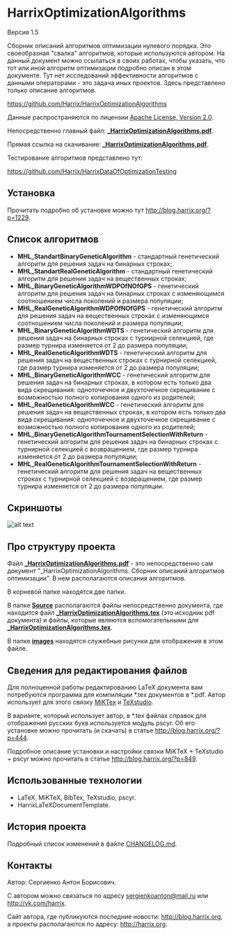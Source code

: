 HarrixOptimizationAlgorithms
============================

Версия 1.5

Сборник описаний алгоритмов оптимизации нулевого порядка. Это своеобразная "свалка" алгоритмов, которые используются автором. На данный документ можно ссылаться в своих работах, чтобы указать, что тот или иной алгоритм оптимизации подробно описан в этом документе. Тут нет исследований эффективности алгоритмов с данными операторами - это задача иных проектов. Здесь представлено только описание алгоритмов.

https://github.com/Harrix/HarrixOptimizationAlgorithms

Данные распространяются по лицензии [Apache License, Version 2.0](../master/LICENSE.txt).

Непосредственно главный файл: [**_HarrixOptimizationAlgorithms.pdf**](../master/_HarrixOptimizationAlgorithms.pdf).

Прямая ссылка на скачивание: [**_HarrixOptimizationAlgorithms.pdf**](https://raw.github.com/Harrix/HarrixOptimizationAlgorithms/master/_HarrixOptimizationAlgorithms.pdf).

Тестирование алгоритмов представлено тут:

https://github.com/Harrix/HarrixDataOfOptimizationTesting

Установка
---------

Прочитать подробно об установке можно тут http://blog.harrix.org/?p=1229.

Список алгоритмов
-----------------

 * **MHL_StandartBinaryGeneticAlgorithm** - стандартный генетический алгоритм для решения задач на бинарных строках;
 * **MHL_StandartRealGeneticAlgorithm** - стандартный генетический алгоритм для решения задач на вещественных строках;
 * **MHL_BinaryGeneticAlgorithmWDPOfNOfGPS** - генетический алгоритм для решения задач на бинарных строках с изменяющимся соотношением числа поколений и размера популяции;
 * **MHL_RealGeneticAlgorithmWDPOfNOfGPS** - генетический алгоритм для решения задач на вещественных строках с изменяющимся соотношением числа поколений и размера популяции;
 * **MHL_BinaryGeneticAlgorithmWDTS** - генетический алгоритм для решения задач на бинарных строках с турнирной селекцией, где размер турнира изменяется от 2 до размера популяции;
 * **MHL_RealGeneticAlgorithmWDTS** - генетический алгоритм для решения задач на вещественных строках с турнирной селекцией, где размер турнира изменяется от 2 до размера популяции;
 * **MHL_BinaryGeneticAlgorithmWCC** - генетический алгоритм для решения задач на бинарных строках, в котором есть только два вида скрещивания: одноточечное и двухточечное скрещивание с возможностью полного копирования одного из родителей;
 * **MHL_RealGeneticAlgorithmWCC** - генетический алгоритм для решения задач на вещественных строках, в котором есть только два вида скрещивания: одноточечное и двухточечное скрещивание с возможностью полного копирования одного из родителей;
 * **MHL_BinaryGeneticAlgorithmTournamentSelectionWithReturn** - генетический алгоритм для решения задач на бинарных строках с турнирной селекцией с возвращением, где размер турнира изменяется от 2 до размера популяции;
 * **MHL_RealGeneticAlgorithmTournamentSelectionWithReturn** - генетический алгоритм для решения задач на вещественных строках  с турнирной селекцией с возвращением, где размер турнира изменяется от 2 до размера популяции.
 
Скриншоты
-------------------

![alt text](../master/images/scheme.png "Пример схемы алгоритма")

Про структуру проекта
---------------------

Файл [**_HarrixOptimizationAlgorithms.pdf**](../master/_HarrixOptimizationAlgorithms.pdf) - это непосредственно сам документ "_HarrixOptimizationAlgorithms. Сборник описаний алгоритмов оптимизации". В нем располагаются описания алгоритмов.

В корневой папке находятся две папки. 

В папке [**Source**](../master/Source) располагаются файлы непосредственно документа, где находится файл [**_HarrixOptimizationAlgorithms.tex**](../master/Source/_HarrixOptimizationAlgorithms.tex) (это исходник pdf документа) и файлы, которые являются вспомогательными для [**_HarrixOptimizationAlgorithms.tex**](../master/Source/_HarrixOptimizationAlgorithms.tex).

В папке [**images**](../master/images) находятся служебные рисунки для отображения в этом файле.

Сведения для редактирования файлов
----------------------------------

Для полноценной работы редактированию LaTeX документа вам потребуются программа для компиляции \*.tex документов в \*.pdf. Автор использует для этого связку [MiKTex](http://www.miktex.org/) и [TeXstudio](http://texstudio.sourceforge.net/). 

В варианте, который использует автор, в \*.tex файлах справок для отображения русских букв используется модуль pscyr. Об его установке можно прочитать (и скачать) в статье http://blog.harrix.org/?p=444.

Подробное описание установки и настройки связки MiKTeX + TeXstudio + pscyr можно прочитать в статье http://blog.harrix.org/?p=849.

Использованные технологии
-------------------------

- LaTeX, MiKTeX, BibTex, TeXstudio, pscyr.
- HarrixLaTeXDocumentTemplate.
 
История проекта
---------------

Подробный список изменений в файле [CHANGELOG.md](../master/CHANGELOG.md).

Контакты
--------

Автор: Сергиенко Антон Борисович.

С автором можно связаться по адресу sergienkoanton@mail.ru или  http://vk.com/harrix.

Сайт автора, где публикуются последние новости: http://blog.harrix.org, а проекты располагаются по адресу: http://harrix.org.